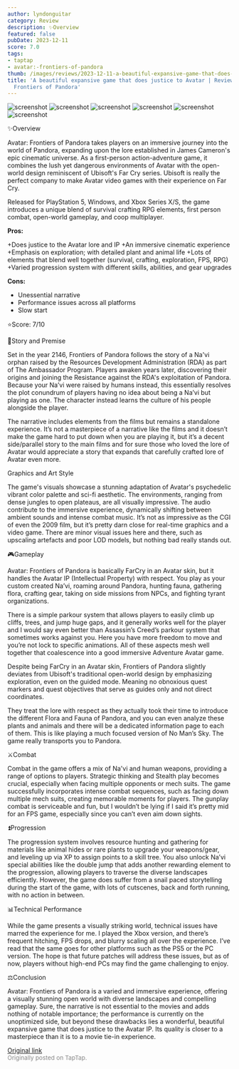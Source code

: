 ```yaml
---
author: lyndonguitar
category: Review
description: ✨Overview
featured: false
pubDate: 2023-12-11
score: 7.0
tags:
- taptap
- avatar:-frontiers-of-pandora
thumb: /images/reviews/2023-12-11-a-beautiful-expansive-game-that-does-justice-to-avatar--review---avatar-frontiers-of-pand-0.avif
title: 'A beautiful expansive game that does justice to Avatar | Review - Avatar:
  Frontiers of Pandora'
---
```


<div class="gallery">
  <img src="/images/reviews/2023-12-11-a-beautiful-expansive-game-that-does-justice-to-avatar--review---avatar-frontiers-of-pand-0.avif" alt="screenshot" />
  <img src="/images/reviews/2023-12-11-a-beautiful-expansive-game-that-does-justice-to-avatar--review---avatar-frontiers-of-pand-1.avif" alt="screenshot" />
  <img src="/images/reviews/2023-12-11-a-beautiful-expansive-game-that-does-justice-to-avatar--review---avatar-frontiers-of-pand-2.avif" alt="screenshot" />
  <img src="/images/reviews/2023-12-11-a-beautiful-expansive-game-that-does-justice-to-avatar--review---avatar-frontiers-of-pand-3.avif" alt="screenshot" />
  <img src="/images/reviews/2023-12-11-a-beautiful-expansive-game-that-does-justice-to-avatar--review---avatar-frontiers-of-pand-4.avif" alt="screenshot" />
  <img src="/images/reviews/2023-12-11-a-beautiful-expansive-game-that-does-justice-to-avatar--review---avatar-frontiers-of-pand-5.avif" alt="screenshot" />
</div>

✨Overview

Avatar: Frontiers of Pandora takes players on an immersive journey into the world of Pandora, expanding upon the lore established in James Cameron's epic cinematic universe. As a first-person action-adventure game, it combines the lush yet dangerous environments of Avatar with the open-world design reminiscent of Ubisoft's Far Cry series. Ubisoft is really the perfect company to make Avatar video games  with their experience on Far Cry.

Released for PlayStation 5, Windows, and Xbox Series X/S, the game introduces a unique blend of survival crafting RPG elements, first person combat, open-world gameplay, and coop multiplayer.


**Pros:**


+Does justice to the Avatar lore and IP
+An immersive cinematic experience
+Emphasis on exploration; with detailed plant and animal life
+Lots of elements that blend well together (survival, crafting, exploration, FPS, RPG)
+Varied progression system with different skills, abilities, and gear upgrades


**Cons:**
- Unessential narrative
- Performance issues across all platforms
- Slow start


⭐️Score: 7/10

📖Story and Premise

Set in the year 2146, Frontiers of Pandora follows the story of a Na'vi orphan raised by the Resources Development Administration (RDA) as part of The Ambassador Program. Players awaken years later, discovering their origins and joining the Resistance against the RDA's exploitation of Pandora. Because your Na’vi were raised by humans instead, this essentially resolves the plot conundrum of players having no idea about being a Na’vi but playing as one. The character instead learns the culture of his people alongside the player.

The narrative includes elements from the films but remains a standalone experience. It’s not a masterpiece of a narrative like the films and it doesn’t make the game hard to put down when you are playing it, but it’s a decent side/parallel story to the main films and for sure those who loved the lore of Avatar would appreciate a story that expands that carefully crafted lore of Avatar even more.

Graphics and Art Style

The game's visuals showcase a stunning adaptation of Avatar's psychedelic vibrant color palette and sci-fi aesthetic. The environments, ranging from dense jungles to open plateaus, are all visually impressive. The audio contribute to the immersive experience, dynamically shifting between ambient sounds and intense combat music. It’s not as impressive as the CGI of even the 2009 film, but it’s pretty darn close for real-time graphics and a video game. There are minor visual issues here and there, such as upscaling artefacts and poor LOD models, but nothing bad really stands out.

🎮Gameplay

Avatar: Frontiers of Pandora is basically FarCry in an Avatar skin, but it handles the Avatar IP (Intellectual Property) with respect. You play as your custom created Na’vi, roaming around Pandora, hunting fauna, gathering flora, crafting gear, taking on side missions from NPCs, and fighting tyrant organizations.

There is a simple parkour system that allows players to easily climb up cliffs, trees, and jump huge gaps, and it generally works well for the player and I would say even better than Assassin’s Creed’s parkour system that sometimes works against you. Here you have more freedom to move and you’re not lock to specific animations. All of these aspects mesh well together that coalescence into a good immersive Adventure Avatar game.

Despite being FarCry in an Avatar skin, Frontiers of Pandora slightly deviates from Ubisoft's traditional open-world design by emphasizing exploration, even on the guided mode. Meaning no obnoxious quest markers and quest objectives that serve as guides only and not direct coordinates.

They treat the lore with respect as they actually took their time to introduce the different Flora and Fauna of Pandora, and you can even analyze these plants and animals and there will be a dedicated information page to each of them. This is like playing a much focused version of No Man’s Sky. The game really transports you to Pandora.

⚔️Combat

Combat in the game offers a mix of Na'vi and human weapons, providing a range of options to players. Strategic thinking and Stealth play becomes crucial, especially when facing multiple opponents or mech suits. The game successfully incorporates intense combat sequences, such as facing down multiple mech suits, creating memorable moments for players. The gunplay combat is serviceable and fun, but I wouldn’t be lying if I said it’s pretty mid for an FPS game, especially since you can’t even aim down sights.

⏫Progression

The progression system involves resource hunting and gathering for materials like animal hides or rare plants to upgrade your weapons/gear, and leveling up via XP to assign points to a skill tree. You also unlock Na’vi special abilities like the double jump that adds another rewarding element to the progression, allowing players to traverse the diverse landscapes efficiently. However, the game does suffer from a snail paced storytelling during the start of the game, with lots of cutscenes, back and forth running, with no action in between.

📊Technical Performance

While the game presents a visually striking world, technical issues have marred the experience for me. I played the Xbox version, and there’s frequent hitching, FPS drops, and blurry scaling all over the experience. I’ve read that the same goes for other platforms such as the PS5 or the PC version. The hope is that future patches will address these issues, but as of now, players without high-end PCs may find the game challenging to enjoy.

⚖️Conclusion

Avatar: Frontiers of Pandora is a varied and immersive experience, offering a visually stunning open world with diverse landscapes and compelling gameplay. Sure, the narrative is not essential to the movies and adds nothing of notable importance; the performance is currently on the unoptimized side, but beyond these drawbacks lies a wonderful, beautiful expansive game that does justice to the Avatar IP. Its quality is closer to a masterpiece than it is to a movie tie-in experience.

[Original link](https://www.taptap.io/post/6651025)<br><span style="font-size: 0.95em; color: #888;">Originally posted on TapTap.</span>